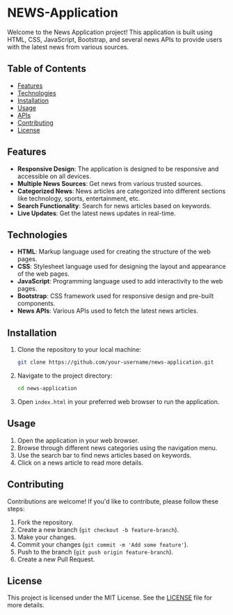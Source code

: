 # NEWS-Application

Welcome to the News Application project! This application is built using HTML, CSS, JavaScript, Bootstrap, and several news APIs to provide users with the latest news from various sources.

## Table of Contents

- [Features](#features)
- [Technologies](#technologies)
- [Installation](#installation)
- [Usage](#usage)
- [APIs](#apis)
- [Contributing](#contributing)
- [License](#license)

## Features

- **Responsive Design**: The application is designed to be responsive and accessible on all devices.
- **Multiple News Sources**: Get news from various trusted sources.
- **Categorized News**: News articles are categorized into different sections like technology, sports, entertainment, etc.
- **Search Functionality**: Search for news articles based on keywords.
- **Live Updates**: Get the latest news updates in real-time.

## Technologies

- **HTML**: Markup language used for creating the structure of the web pages.
- **CSS**: Stylesheet language used for designing the layout and appearance of the web pages.
- **JavaScript**: Programming language used to add interactivity to the web pages.
- **Bootstrap**: CSS framework used for responsive design and pre-built components.
- **News APIs**: Various APIs used to fetch the latest news articles.

## Installation

1. Clone the repository to your local machine:
    ```bash
    git clone https://github.com/your-username/news-application.git
    ```

2. Navigate to the project directory:
    ```bash
    cd news-application
    ```

3. Open `index.html` in your preferred web browser to run the application.

## Usage

1. Open the application in your web browser.
2. Browse through different news categories using the navigation menu.
3. Use the search bar to find news articles based on keywords.
4. Click on a news article to read more details.

## Contributing

Contributions are welcome! If you'd like to contribute, please follow these steps:

1. Fork the repository.
2. Create a new branch (`git checkout -b feature-branch`).
3. Make your changes.
4. Commit your changes (`git commit -m 'Add some feature'`).
5. Push to the branch (`git push origin feature-branch`).
6. Create a new Pull Request.

## License

This project is licensed under the MIT License. See the [LICENSE](LICENSE) file for more details.

